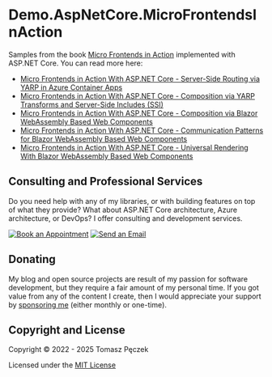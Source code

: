 # Demo.AspNetCore.MicroFrontendsInAction

Samples from the book [Micro Frontends in Action](https://www.manning.com/books/micro-frontends-in-action) implemented with ASP.NET Core. You can read more here:

- [Micro Frontends in Action With ASP.NET Core - Server-Side Routing via YARP in Azure Container Apps](https://www.tpeczek.com/2022/06/micro-frontends-in-action-with-aspnet.html)
- [Micro Frontends in Action With ASP.NET Core - Composition via YARP Transforms and Server-Side Includes (SSI)](https://www.tpeczek.com/2022/07/micro-frontends-in-action-with-aspnet.html)
- [Micro Frontends in Action With ASP.NET Core - Composition via Blazor WebAssembly Based Web Components](https://www.tpeczek.com/2022/08/micro-frontends-in-action-with-aspnet.html)
- [Micro Frontends in Action With ASP.NET Core - Communication Patterns for Blazor WebAssembly Based Web Components](https://www.tpeczek.com/2022/09/micro-frontends-in-action-with-aspnet.html)
- [Micro Frontends in Action With ASP.NET Core - Universal Rendering With Blazor WebAssembly Based Web Components](https://www.tpeczek.com/2022/10/micro-frontends-in-action-with-aspnet.html)

## Consulting and Professional Services

Do you need help with any of my libraries, or with building features on top of what they provide? What about ASP.NET Core architecture, Azure architecture, or DevOps? I offer consulting and development services.

[![Book an Appointment](https://img.shields.io/badge/%20-Book%20an%20Appointment-%23006BFF?logo=calendly&logoColor=white&style=for-the-badge)](https://calendly.com/tpeczek/30min)
[![Send an Email](https://img.shields.io/badge/%20-Send%20an%20email-%23EA4335?logo=gmail&logoColor=white&style=for-the-badge)](mailto:tpeczek@gmail.com)

## Donating

My blog and open source projects are result of my passion for software development, but they require a fair amount of my personal time. If you got value from any of the content I create, then I would appreciate your support by [sponsoring me](https://github.com/sponsors/tpeczek) (either monthly or one-time).

## Copyright and License

Copyright © 2022 - 2025 Tomasz Pęczek

Licensed under the [MIT License](https://github.com/tpeczek/Demo.AspNetCore.MicroFrontendsInAction/blob/master/LICENSE.md)

